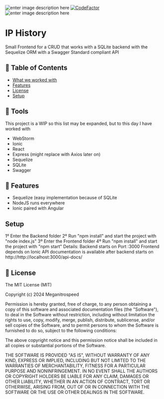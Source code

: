 ![enter image description here](https://img.shields.io/badge/Author-Meganitrospeed-red) [![CodeFactor](https://www.codefactor.io/repository/github/meganitrospeed/AngularSequelizeExpress/badge)](https://www.codefactor.io/repository/github/meganitrospeed/AngularSequelizeExpress) ![enter image description here](https://img.shields.io/maintenance/yes/2024)
# IP History
Small Frontend for a CRUD that works with a SQLite backend with the Sequelize ORM with a Swagger Standard compliant API

## 🚩 Table of Contents

- [What we worked with](#-tools)
- [Features](#-features)
- [License](#-license)
- [Setup](#-setup)

## 🔧 Tools
This project is a WIP so this list may be expanded, but to this day I have worked with

 - WebStorm
 - Ionic
 - React
 - Express (might replace with Axios later on)
 - Sequelize
 - SQLite
 - Swagger

## 🎨 Features
  - Sequelize (easy implementation because of SQLite
  - NodeJS runs everywhere
  - Ionic paired with Angular
  
## Setup

1º Enter the Backend folder
2º Run "npm install" and start the project with "node index.js"
3º Enter the Frontend folder
4º Run "npm install" and start the project with "npm start"
Details:
Backend starts on Port :3000
Frontend depends on Ionic
API documentation is available after backend starts on http://http://localhost:3000/api-docs/
 

## 📜 License

The MIT License (MIT)

Copyright (c) 2024 Meganitrospeed

Permission is hereby granted, free of charge, to any person obtaining a copy of this software and associated documentation files (the "Software"), to deal in the Software without restriction, including without limitation the rights to use, copy, modify, merge, publish, distribute, sublicense, and/or sell copies of the Software, and to permit persons to whom the Software is furnished to do so, subject to the following conditions:

The above copyright notice and this permission notice shall be included in all copies or substantial portions of the Software.

THE SOFTWARE IS PROVIDED "AS IS", WITHOUT WARRANTY OF ANY KIND, EXPRESS OR IMPLIED, INCLUDING BUT NOT LIMITED TO THE WARRANTIES OF MERCHANTABILITY, FITNESS FOR A PARTICULAR PURPOSE AND NONINFRINGEMENT. IN NO EVENT SHALL THE AUTHORS OR COPYRIGHT HOLDERS BE LIABLE FOR ANY CLAIM, DAMAGES OR OTHER LIABILITY, WHETHER IN AN ACTION OF CONTRACT, TORT OR OTHERWISE, ARISING FROM, OUT OF OR IN CONNECTION WITH THE SOFTWARE OR THE USE OR OTHER DEALINGS IN THE SOFTWARE.
